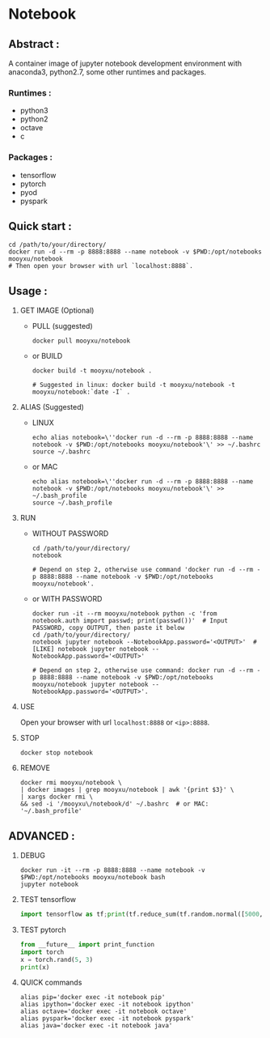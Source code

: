 # Notebook


## Abstract :

A container image of jupyter notebook development environment with anaconda3, python2.7, some other runtimes and packages.

### Runtimes :

* python3
* python2
* octave
* c

### Packages :

* tensorflow
* pytorch
* pyod
* pyspark



## Quick start :

```shell
cd /path/to/your/directory/
docker run -d --rm -p 8888:8888 --name notebook -v $PWD:/opt/notebooks mooyxu/notebook
# Then open your browser with url `localhost:8888`.
```



## Usage :

1. GET IMAGE (Optional)

    * PULL (suggested)

      ```shell
      docker pull mooyxu/notebook
      ```

    * or BUILD

      ```shell
      docker build -t mooyxu/notebook .
      
      # Suggested in linux: docker build -t mooyxu/notebook -t mooyxu/notebook:`date -I` .
      ```

2. ALIAS (Suggested)

    * LINUX

      ```shell
      echo alias notebook=\''docker run -d --rm -p 8888:8888 --name notebook -v $PWD:/opt/notebooks mooyxu/notebook'\' >> ~/.bashrc
      source ~/.bashrc
      ```

    * or MAC

      ```shell
      echo alias notebook=\''docker run -d --rm -p 8888:8888 --name notebook -v $PWD:/opt/notebooks mooyxu/notebook'\' >> ~/.bash_profile
      source ~/.bash_profile
      ```

3. RUN

   * WITHOUT PASSWORD

     ```shell
     cd /path/to/your/directory/
     notebook
     
     # Depend on step 2, otherwise use command 'docker run -d --rm -p 8888:8888 --name notebook -v $PWD:/opt/notebooks mooyxu/notebook'.
     ```

   * or WITH PASSWORD

     ```shell
     docker run -it --rm mooyxu/notebook python -c 'from notebook.auth import passwd; print(passwd())'  # Input PASSWORD, copy OUTPUT, then paste it below
     cd /path/to/your/directory/
     notebook jupyter notebook --NotebookApp.password='<OUTPUT>'  # [LIKE] notebook jupyter notebook --NotebookApp.password='<OUTPUT>'
     
     # Depend on step 2, otherwise use command: docker run -d --rm -p 8888:8888 --name notebook -v $PWD:/opt/notebooks mooyxu/notebook jupyter notebook --NotebookApp.password='<OUTPUT>'.
     ```

4. USE

    Open your browser with url `localhost:8888` or `<ip>:8888`.

5. STOP

    ```shell
    docker stop notebook
    ```

6. REMOVE

    ```shell
    docker rmi mooyxu/notebook \
    | docker images | grep mooyxu/notebook | awk '{print $3}' \
    | xargs docker rmi \
    && sed -i '/mooyxu\/notebook/d' ~/.bashrc  # or MAC: '~/.bash_profile'
    ```



## ADVANCED :

1. DEBUG

    ```shell
    docker run -it --rm -p 8888:8888 --name notebook -v $PWD:/opt/notebooks mooyxu/notebook bash
    jupyter notebook
    ```

2. TEST tensorflow

    ```python
    import tensorflow as tf;print(tf.reduce_sum(tf.random.normal([5000, 5000])))
    ```

3. TEST pytorch

    ```python
    from __future__ import print_function
    import torch
    x = torch.rand(5, 3)
    print(x)
    ```

4. QUICK commands

   ```shell
   alias pip='docker exec -it notebook pip'
   alias ipython='docker exec -it notebook ipython'
   alias octave='docker exec -it notebook octave'
   alias pyspark='docker exec -it notebook pyspark'
   alias java='docker exec -it notebook java'
   ```

   